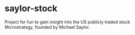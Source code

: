 # saylor-stock
Project for fun to gain insight into the US publicly traded stock Microstrategy, founded by Michael Saylor.

